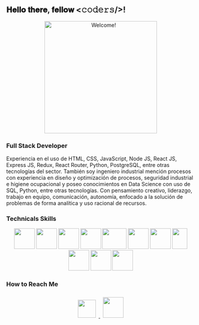 <h2> 𝐇𝐞𝐥𝐥𝐨 𝐭𝐡𝐞𝐫𝐞, 𝐟𝐞𝐥𝐥𝐨𝐰 <𝚌𝚘𝚍𝚎𝚛𝚜/>!</h2>

<div align="center" width="50">

<img src="https://res.cloudinary.com/dzoshddvt/image/upload/v1664826111/GitHub%20Profile/Imagen_Github_profile_vooyli.gif" alt="Welcome!" width="300"/>

</div>
<h3><strong>Full Stack Developer</strong></h3>
<p>Experiencia en el uso de HTML, CSS, JavaScript, Node JS, React JS, Express JS, Redux, React Router, Python, PostgreSQL, entre otras tecnologías del sector. También soy ingeniero industrial mención procesos con experiencia en diseño y optimización de procesos, seguridad industrial e higiene ocupacional y poseo conocimientos en Data Science con uso de SQL, Python, entre otras tecnologías. Con pensamiento creativo, liderazgo, trabajo en equipo, comunicación, autonomía, enfocado a la solución de problemas de forma analítica y uso racional de recursos.</p>

<h3><strong>Technicals Skills</strong></h3>

<p align="center">
           <img src="https://res.cloudinary.com/dzoshddvt/image/upload/v1664826894/GitHub%20Profile/Redux_Logo_xaoj7h.jpg" height="55px" width="55px" style="vertical-align:top margin:8px 6px" />
           <img src="https://res.cloudinary.com/dzoshddvt/image/upload/v1664826813/GitHub%20Profile/React_Router_jb0rlc.jpg" height="55px" width="55px" style="vertical-align:top margin:8px 6px" />
           <img src="https://res.cloudinary.com/dzoshddvt/image/upload/v1664826812/GitHub%20Profile/800px-React.svg_tdyk4b.png" height="55px" width="55px" style="vertical-align:top margin:8px 6px" />
           <img src="https://res.cloudinary.com/dzoshddvt/image/upload/v1664826812/GitHub%20Profile/1200px-Node.js_logo.svg_glc664.png" height="55px" width="55px" style="vertical-align:top margin:8px 6px" />
           <img src="https://res.cloudinary.com/dzoshddvt/image/upload/v1664828420/GitHub%20Profile/Express_JS_logo_b1hwns.png" height="55px" width="65px" style="vertical-align:top margin:8px 6px" />
           <img src="https://res.cloudinary.com/dzoshddvt/image/upload/v1664826813/GitHub%20Profile/Unofficial_JavaScript_logo_2.svg_c11m6v.png" height="55px" width="55px" style="vertical-align:top margin:8px 6px" />
           <img src="https://res.cloudinary.com/dzoshddvt/image/upload/v1664826812/GitHub%20Profile/1200px-HTML5_logo_and_wordmark.svg_ikaqgr.png" height="55px" width="55px" style="vertical-align:top margin:8px 6px" />
           <img src="https://res.cloudinary.com/dzoshddvt/image/upload/v1664826812/GitHub%20Profile/250px-CSS3_logo_and_wordmark.svg_k5ztnz.png" height="55px" width="40px" style="vertical-align:top margin:8px 6px" />
           <img src="https://res.cloudinary.com/dzoshddvt/image/upload/v1664826813/GitHub%20Profile/Python-logo-notext.svg_rtzcky.png" height="55px" width="55px" style="vertical-align:top margin:8px 6px" />
           <img src="https://res.cloudinary.com/dzoshddvt/image/upload/v1664826813/GitHub%20Profile/Postgresql_elephant.svg_gs57xk.png" height="55px" width="55px" style="vertical-align:top margin:8px 6px" />
           <img src="https://res.cloudinary.com/dzoshddvt/image/upload/v1664827029/GitHub%20Profile/VSCode_ltkkhg.jpg" height="55px" width="55px" style="vertical-align:top margin:8px 6px" />
</p>
<h3><strong>How to Reach Me</strong></h3>
<p align="center">
  <a href="https://twitter.com/luisurdaneta83">
    <img src="https://res.cloudinary.com/dzoshddvt/image/upload/v1664829276/GitHub%20Profile/Twitter-logo.svg_drvs39.png" height="48px" width="48px" style="margin: 8px;" />
  </a>
  <a href="https://www.linkedin.com/in/luis-alberto-urdaneta-salazar-3b6a4a76/">
    <img src="https://res.cloudinary.com/dzoshddvt/image/upload/v1664828852/GitHub%20Profile/Linkedin-logo-1-550x550-300x300_ru14tm.png" height="55px" width="55px" style="margin: 8px;" />
  </a>
</p>
